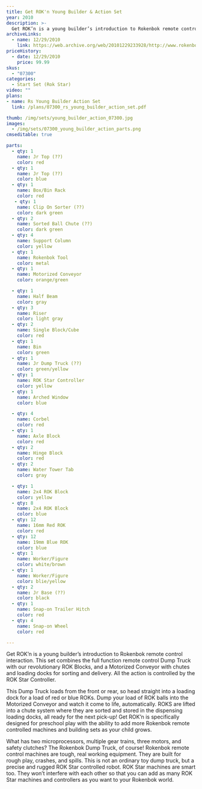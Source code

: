 ```yaml
---
title: Get ROK'n Young Builder & Action Set
year: 2010
description: >-
  Get ROK’n is a young builder’s introduction to Rokenbok remote control interaction.  This set combines the full function remote control Dump Truck with our revolutionary ROK Blocks, and a Motorized Conveyor with chutes and loading docks for sorting and delivery.  All the action is controlled by the ROK Star Controller.
archiveLinks:
  - name: 12/29/2010
    link: https://web.archive.org/web/20101229233928/http://www.rokenbok.com/estore/complete-action-sets/get-rokn-young-builder-action-set
priceHistory:
  - date: 12/29/2010
    price: 99.99
skus:
  - "07300"
categories: 
  - Start Set (Rok Star)
video: ""
plans:
- name: Rs Young Builder Action Set
  link: /plans/07300_rs_young_builder_action_set.pdf

thumb: /img/sets/young_builder_action_07300.jpg
images:
  - /img/sets/07300_young_builder_action_parts.png
cmseditable: true

parts:
  - qty: 1
    name: Jr Top (??)
    color: red
  - qty: 1
    name: Jr Top (??)
    color: blue
  - qty: 1
    name: Box/Bin Rack
    color: red
   - qty: 1
    name: Clip On Sorter (??)
    color: dark green
  - qty: 2
    name: Sorted Ball Chute (??)
    color: dark green
  - qty: 4
    name: Support Column
    color: yellow
  - qty: 1
    name: Rokenbok Tool
    color: metal
  - qty: 1
    name: Motorized Conveyor
    color: orange/green

  - qty: 1
    name: Half Beam
    color: gray
  - qty: 3
    name: Riser
    color: light gray
  - qty: 2
    name: Single Block/Cube
    color: red
  - qty: 1
    name: Bin
    color: green
  - qty: 1
    name: Jr Dump Truck (??)
    color: green/yellow
  - qty: 1
    name: ROK Star Controller
    color: yellow
  - qty: 1
    name: Arched Window
    color: blue

  - qty: 4
    name: Corbel
    color: red
  - qty: 1
    name: Axle Block
    color: red
  - qty: 2
    name: Hinge Block
    color: red
  - qty: 2
    name: Water Tower Tab
    color: gray

  - qty: 1
    name: 2x4 ROK Block
    color: yellow
  - qty: 8
    name: 2x4 ROK Block
    color: blue
  - qty: 12
    name: 16mm Red ROK
    color: red
  - qty: 12
    name: 19mm Blue ROK
    color: blue
  - qty: 1
    name: Worker/Figure
    color: white/brown
  - qty: 1
    name: Worker/Figure
    color: blie/yellow
  - qty: 2
    name: Jr Base (??)
    color: black
  - qty: 1
    name: Snap-on Trailer Hitch
    color: red
  - qty: 4
    name: Snap-on Wheel
    color: red

---
```

Get ROK’n is a young builder’s introduction to Rokenbok remote control interaction.  This set combines the full function remote control Dump Truck with our revolutionary ROK Blocks, and a Motorized Conveyor with chutes and loading docks for sorting and delivery.  All the action is controlled by the ROK Star Controller.

This Dump Truck loads from the front or rear, so head straight into a loading dock for a load of red or blue ROKs.  Dump your load of  ROK balls into the Motorized Conveyor and watch it come to life, automatically.  ROKS are lifted into a chute system where they are sorted and stored in the dispensing loading docks, all ready for the next pick-up!  Get ROK’n is specifically designed for preschool play with the ability to add more Rokenbok remote controlled machines and building sets as your child grows.

What has two microprocessors, multiple gear trains, three motors, and safety clutches?  The Rokenbok Dump Truck, of course!  Rokenbok remote control machines are tough, real working equipment.  They are built for rough play, crashes, and spills. This is not an ordinary toy dump truck, but a precise and rugged ROK Star controlled robot.  ROK Star machines are smart too. They won’t interfere with each other so that you can add as many ROK Star machines and controllers as you want to your Rokenbok world.
